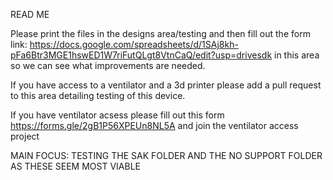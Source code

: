 READ ME

Please print the files in the designs
area/testing and then fill out the form link: https://docs.google.com/spreadsheets/d/1SAj8kh-pFa6Btr3MGE1hswED1W7riFutQLgt8VtnCaQ/edit?usp=drivesdk
in this area so we can see what improvements are needed.

If you have access to a ventilator and a 3d printer please add a 
pull request to this area detailing testing of this device.

If you have ventilator acsess please fill out this form https://forms.gle/2gB1P56XPEUn8NL5A
and join the ventilator access project

MAIN FOCUS: TESTING THE SAK FOLDER AND THE NO SUPPORT FOLDER AS THESE SEEM MOST VIABLE
